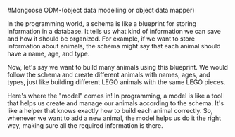 #Mongoose ODM-(object data modelling or object data mapper)

In the programming world, a schema is like a blueprint for storing information in a database. It tells us what kind of information we can save and how it should be organized. For example, if we want to store information about animals, the schema might say that each animal should have a name, age, and type.

Now, let's say we want to build many animals using this blueprint. We would follow the schema and create different animals with names, ages, and types, just like building different LEGO animals with the same LEGO pieces.

Here's where the "model" comes in! In programming, a model is like a tool that helps us create and manage our animals according to the schema. It's like a helper that knows exactly how to build each animal correctly. So, whenever we want to add a new animal, the model helps us do it the right way, making sure all the required information is there.

